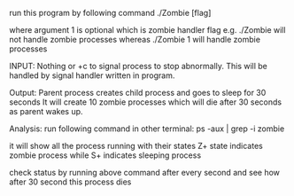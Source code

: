 run this program by following command
./Zombie [flag]

where argument 1 is optional which is zombie handler flag
e.g. ./Zombie
will not handle zombie processes
whereas ./Zombie 1
will handle zombie processes

INPUT:
Nothing
or 
<CTRL>+c to signal process to stop abnormally. This will be handled by signal handler written in program.

Output:
Parent process creates child process and goes to sleep for 30 seconds
It will create 10 zombie processes which will die after 30 seconds as parent wakes up.

Analysis:
run following command in other terminal:
ps -aux | grep -i zombie

it will show all the process running with their states
Z+ state indicates zombie process
while S+ indicates sleeping process

check status by running above command after every second and see how after 30 second this process dies


